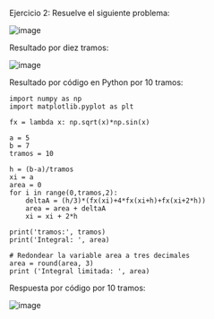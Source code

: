 Ejercicio 2: Resuelve el siguiente problema:

![image](https://github.com/Jorge11Romero/M-todos-Num-ricos/assets/147437900/bd54619c-16dc-4971-8843-9da59f9360c5)


Resultado por diez tramos:

![image](https://github.com/Jorge11Romero/M-todos-Num-ricos/assets/147437900/da18a0ba-af78-4b31-a572-4ac1e3e77149)


Resultado por código en Python por 10 tramos:

    import numpy as np
    import matplotlib.pyplot as plt
    
    fx = lambda x: np.sqrt(x)*np.sin(x)
    
    a = 5
    b = 7
    tramos = 10
    
    h = (b-a)/tramos
    xi = a
    area = 0
    for i in range(0,tramos,2):
        deltaA = (h/3)*(fx(xi)+4*fx(xi+h)+fx(xi+2*h))
        area = area + deltaA
        xi = xi + 2*h
    
    print('tramos:', tramos)
    print('Integral: ', area)
    
    # Redondear la variable area a tres decimales
    area = round(area, 3)
    print ('Integral limitada: ', area)

Respuesta por código por 10 tramos:

![image](https://github.com/Jorge11Romero/M-todos-Num-ricos/assets/147437900/1ecfca16-cf01-42c9-8cce-4fab0aa0ffd8)

